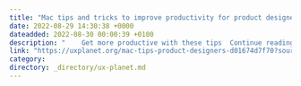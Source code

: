 ```yaml
---
title: "Mac tips and tricks to improve productivity for product designers"
date: 2022-08-29 14:30:38 +0000
dateadded: 2022-08-30 00:00:39 +0100
description: "    Get more productive with these tips  Continue reading on UX Planet »  "
link: "https://uxplanet.org/mac-tips-product-designers-d01674d7f70?source=rss----819cc2aaeee0---4"
category:
directory: _directory/ux-planet.md
---
```

